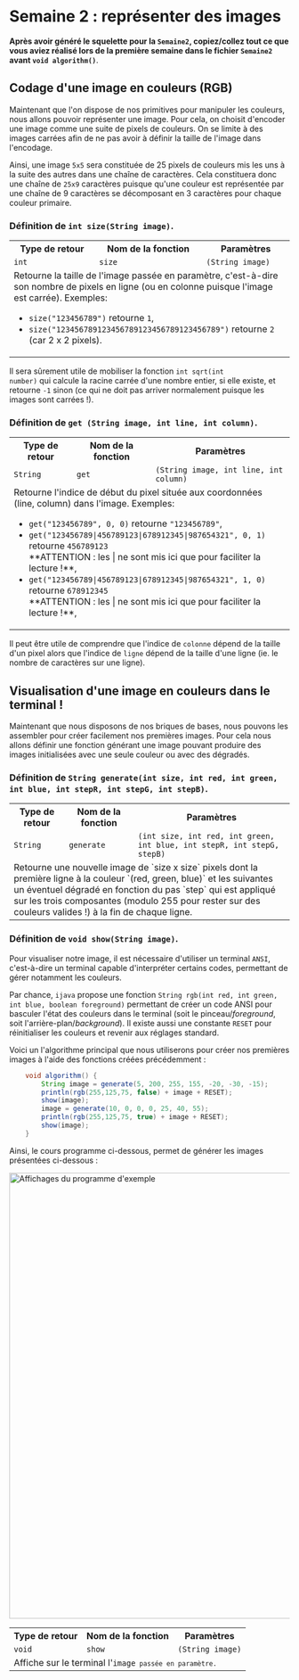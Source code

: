 # Semaine 2 : représenter des images

**Après avoir généré le squelette pour la `Semaine2`, copiez/collez tout ce que vous aviez réalisé lors de la première semaine dans le fichier `Semaine2` avant `void algorithm()`**.

## Codage d'une image en couleurs (RGB)

Maintenant que l'on dispose de nos primitives pour manipuler les couleurs, nous allons pouvoir représenter une image. Pour cela, on choisit d'encoder une image comme une suite de pixels de couleurs. On se limite à des images carrées afin de ne pas avoir à définir la taille de l'image dans l'encodage.

Ainsi, une image `5x5` sera constituée de 25 pixels de couleurs mis les uns à la suite des autres dans une chaîne de caractères. Cela constituera donc une chaîne de `25x9` caractères puisque qu'une couleur est représentée par une chaîne de 9 caractères se décomposant en 3 caractères pour chaque couleur primaire.

### Définition de `int size(String image)`.

<table>
<tr><th>Type de retour </th><th>Nom de la fonction</th><th>Paramètres</th></tr>
<tr><td><code>int
</code></td><td><code>size
</code></td><td><code>(String image)
</code></td></tr>
<tr><td colspan="3">Retourne la taille de l'image passée en paramètre, c'est-à-dire son nombre de pixels en ligne (ou en colonne puisque l'image est carrée).
Exemples: <ul>
<li><code>size("123456789")</code> retourne <code>1</code>,</li>
<li><code>size("123456789123456789123456789123456789")</code> retourne <code>2</code> (car 2 x 2 pixels).</li></ul> </td></tr>
</table>

Il sera sûrement utile de mobiliser la fonction <code>int sqrt(int number)</code> qui calcule la racine carrée d'une nombre entier, si elle existe, et retourne <code>-1</code> sinon (ce qui ne doit pas arriver normalement puisque les images sont carrées !).

### Définition de `get (String image, int line, int column)`.

<table>
<tr><th>Type de retour </th><th>Nom de la fonction</th><th>Paramètres</th></tr>
<tr><td><code>String
</code></td><td><code>get
</code></td><td><code>(String image, int line, int column)
</code></td></tr>
<tr><td colspan="3">Retourne l'indice de début du pixel située aux coordonnées (line, column) dans l'image.
Exemples: <ul>
<li><code>get("123456789", 0, 0)</code> retourne <code>"123456789"</code>,</li>
<li><code>get("123456789|456789123|678912345|987654321", 0, 1)</code> retourne <code>456789123</code><br/> **ATTENTION : les | ne sont mis ici que pour faciliter la lecture !**,</li>
<li><code>get("123456789|456789123|678912345|987654321", 1, 0)</code> retourne <code>678912345</code><br/> **ATTENTION : les | ne sont mis ici que pour faciliter la lecture !**,</li>
</ul> </td></tr>
</table>

Il peut être utile de comprendre que l'indice de `colonne` dépend de la taille d'un pixel alors que l'indice de `ligne` dépend de la taille d'une ligne (ie. le nombre de caractères sur une ligne).

## Visualisation d'une image en couleurs dans le terminal !

Maintenant que nous disposons de nos briques de bases, nous pouvons les assembler pour créer facilement nos premières images. Pour cela nous allons définir une fonction générant une image pouvant produire des images initialisées avec une seule couleur ou avec des dégradés.

### Définition de `String generate(int size, int red, int green, int blue, int stepR, int stepG, int stepB)`.

<table>
<tr><th>Type de retour </th><th>Nom de la fonction</th><th>Paramètres</th></tr>
<tr><td><code>String
</code></td><td><code>generate
</code></td><td><code>(int size, int red, int green, int blue, int stepR, int stepG, stepB)
</code></td></tr>
<tr><td colspan="3">Retourne une nouvelle image de `size x size` pixels dont la première ligne à la couleur `(red, green, blue)` et les suivantes un éventuel dégradé en fonction du pas `step` qui est appliqué sur les trois composantes (modulo 255 pour rester sur des couleurs valides !) à la fin de chaque ligne.
</td></tr>
</table>

### Définition de `void show(String image)`.

Pour visualiser notre image, il est nécessaire d'utiliser un terminal `ANSI`, c'est-à-dire un terminal capable d'interpréter certains codes, permettant de gérer notamment les couleurs.

Par chance, `ijava` propose une fonction `String rgb(int red, int green, int blue, boolean foreground)` permettant de créer un code ANSI pour basculer l'état des couleurs dans le terminal (soit le pinceau/*foreground*, soit l'arrière-plan/*background*). Il existe aussi une constante `RESET` pour réinitialiser les couleurs et revenir aux réglages standard.

Voici un l'algorithme principal que nous utiliserons pour créer nos premières images à l'aide des fonctions créées précédemment :

```java
    void algorithm() {
        String image = generate(5, 200, 255, 155, -20, -30, -15);
        println(rgb(255,125,75, false) + image + RESET);
        show(image);
        image = generate(10, 0, 0, 0, 25, 40, 55);
        println(rgb(255,125,75, true) + image + RESET);
        show(image);
    }
```

Ainsi, le cours programme ci-dessous, permet de générer les images présentées ci-dessous :
<!-- ![Affichages du programme d'exemple](FirstImages.png) -->
<img src="FirstImages.png" alt="Affichages du programme d'exemple" width="800" height="auto">

<table>
<tr><th>Type de retour </th><th>Nom de la fonction</th><th>Paramètres</th></tr>
<tr><td><code>void
</code></td><td><code>show
</code></td><td><code>(String image)
</code></td></tr>
<tr><td colspan="3">Affiche sur le terminal l'<code>image<code> passée en paramètre.
</td></tr>
</table>
